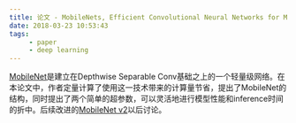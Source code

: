 ```yaml
---
title: 论文 - MobileNets, Efficient Convolutional Neural Networks for Mobile Vision Applications
date: 2018-03-23 10:53:43
tags:
     - paper
     - deep learning
---
```

[MobileNet](https://arxiv.org/abs/1704.04861)是建立在Depthwise Separable Conv基础之上的一个轻量级网络。在本论文中，作者定量计算了使用这一技术带来的计算量节省，提出了MobileNet的结构，同时提出了两个简单的超参数，可以灵活地进行模型性能和inference时间的折中。后续改进的[MobileNet v2](https://arxiv.org/abs/1801.04381)以后讨论。
<!-- more -->


